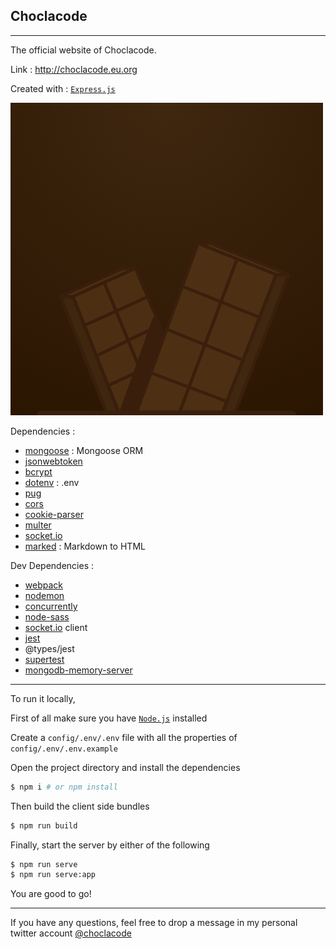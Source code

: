 ## Choclacode
---

The official website of Choclacode.

Link : http://choclacode.eu.org

Created with : [`Express.js`](https://expressjs.com)

![](./public/assets/img/logo/avatar.png)

Dependencies :
- [mongoose](https://mongoosejs.com) : Mongoose ORM
- [jsonwebtoken](https://jwt.io)
- [bcrypt](https://github.com/kelektiv/node.bcrypt.js#readme)
- [dotenv](https://github.com/motdotla/dotenv#readme) : .env
- [pug](https://pugjs.org)
- [cors](https://github.com/expressjs/cors#readme)
- [cookie-parser](https://github.com/expressjs/cookie-parser#readme)
- [multer](https://github.com/expressjs/multer#readme)
- [socket.io](https://socket.io)
- [marked](https://marked.js.org) : Markdown to HTML

Dev Dependencies :
- [webpack](https://webpack.js.org)
- [nodemon](https://nodemon.io)
- [concurrently](https://npmjs.com/package/concurrently)
- [node-sass](https://npmjs.com/package/node-sass)
- [socket.io](https://socket.io) client
- [jest](jestjs.io)
- @types/jest
- [supertest](https://github.com/visionmedia/supertest#readme)
- [mongodb-memory-server](https://github.com/nodkz/mongodb-memory-server)

---

To run it locally,

First of all make sure you have [`Node.js`](https://nodejs.org) installed

Create a `config/.env/.env` file with all the properties of `config/.env/.env.example`

Open the project directory and install the dependencies
```bash
$ npm i # or npm install
```

Then build the client side bundles
```bash
$ npm run build
```

Finally, start the server by either of the following
```bash
$ npm run serve
$ npm run serve:app
```

You are good to go!

---

If you have any questions, feel free to drop a message in my personal twitter account
[@choclacode](https://twitter.com/choclacode)

